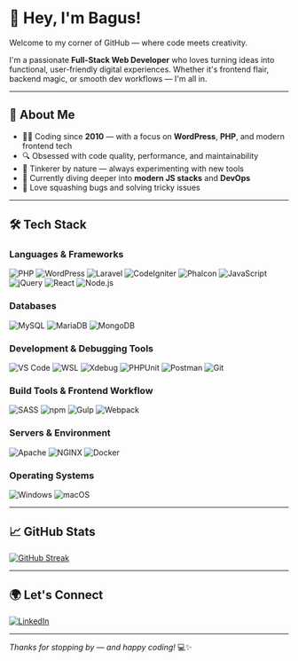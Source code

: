 # 👋 Hey, I'm Bagus!

Welcome to my corner of GitHub — where code meets creativity.

I'm a passionate **Full-Stack Web Developer** who loves turning ideas into functional, user-friendly digital experiences. Whether it's frontend flair, backend magic, or smooth dev workflows — I'm all in.

---

## 🚀 About Me

- 🧑‍💻 Coding since **2010** — with a focus on **WordPress**, **PHP**, and modern frontend tech
- 🔍 Obsessed with code quality, performance, and maintainability
- 🔧 Tinkerer by nature — always experimenting with new tools
- 🌱 Currently diving deeper into **modern JS stacks** and **DevOps**
- 🐛 Love squashing bugs and solving tricky issues

---

## 🛠️ Tech Stack

### **Languages & Frameworks**  
![PHP](https://img.shields.io/badge/-PHP-777BB4?style=flat&logo=php&logoColor=white)
![WordPress](https://img.shields.io/badge/-WordPress-21759B?style=flat&logo=wordpress&logoColor=white)
![Laravel](https://img.shields.io/badge/-Laravel-FF2D20?style=flat&logo=laravel&logoColor=white)
![CodeIgniter](https://img.shields.io/badge/-CodeIgniter-EF4223?style=flat&logo=codeigniter&logoColor=white)
![Phalcon](https://img.shields.io/badge/-Phalcon-0e83cd?style=flat&logo=phalcon&logoColor=white)
![JavaScript](https://img.shields.io/badge/-JavaScript-F7DF1E?style=flat&logo=javascript&logoColor=black)
![jQuery](https://img.shields.io/badge/-jQuery-0769AD?style=flat&logo=jquery&logoColor=white)
![React](https://img.shields.io/badge/-React-61DAFB?style=flat&logo=react&logoColor=black)
![Node.js](https://img.shields.io/badge/-Node.js-339933?style=flat&logo=node.js&logoColor=white)

### **Databases**  
![MySQL](https://img.shields.io/badge/-MySQL-4479A1?style=flat&logo=mysql&logoColor=white)
![MariaDB](https://img.shields.io/badge/-MariaDB-003545?style=flat&logo=mariadb&logoColor=white)
![MongoDB](https://img.shields.io/badge/-MongoDB-47A248?style=flat&logo=mongodb&logoColor=white)

### **Development & Debugging Tools**  
![VS Code](https://img.shields.io/badge/-VS%20Code-007ACC?style=flat&logo=visualstudiocode&logoColor=white)
![WSL](https://img.shields.io/badge/-WSL-0078D6?style=flat&logo=windows&logoColor=white)
![Xdebug](https://img.shields.io/badge/-Xdebug-0e83cd?style=flat)
![PHPUnit](https://img.shields.io/badge/-PHPUnit-6c3eff?style=flat)
![Postman](https://img.shields.io/badge/-Postman-FF6C37?style=flat&logo=postman&logoColor=white)
![Git](https://img.shields.io/badge/-Git-F05032?style=flat&logo=git&logoColor=white)

### **Build Tools & Frontend Workflow**  
![SASS](https://img.shields.io/badge/-SASS-CC6699?style=flat&logo=sass&logoColor=white)
![npm](https://img.shields.io/badge/-npm-CB3837?style=flat&logo=npm&logoColor=white)
![Gulp](https://img.shields.io/badge/-Gulp-CF4647?style=flat&logo=gulp&logoColor=white)
![Webpack](https://img.shields.io/badge/-Webpack-8DD6F9?style=flat&logo=webpack&logoColor=black)

### **Servers & Environment**  
![Apache](https://img.shields.io/badge/-Apache-D22128?style=flat&logo=apache&logoColor=white)
![NGINX](https://img.shields.io/badge/-NGINX-009639?style=flat&logo=nginx&logoColor=white)
![Docker](https://img.shields.io/badge/-Docker-2496ED?style=flat&logo=docker&logoColor=white)

### **Operating Systems**  
![Windows](https://img.shields.io/badge/-Windows-0078D6?style=flat&logo=windows&logoColor=white)
![macOS](https://img.shields.io/badge/-macOS-000000?style=flat&logo=apple&logoColor=white)

---

## 📈 GitHub Stats

[![GitHub Streak](https://github-readme-streak-stats.herokuapp.com?user=bsetiawan88&theme=dark&ring=fb4362&file=fb4362&currStreakNum=fb4362&currStreakLabel=fb4362&hide_border=true)](https://git.io/streak-stats)

---

## 🌍 Let's Connect

[![LinkedIn](https://img.shields.io/badge/-LinkedIn-0A66C2?style=flat&logo=linkedin&logoColor=white)](https://www.linkedin.com/in/bsetiawan88/)

---

_Thanks for stopping by — and happy coding!_ 💻✨

